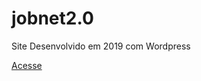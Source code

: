 # jobnet2.0
 Site Desenvolvido em 2019 com Wordpress
 
[Acesse](https://fabriciosilvajr.github.io/jobnet2.0/index.html)
